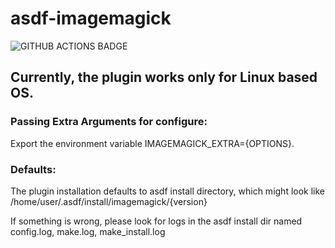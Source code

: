 # asdf-imagemagick
![GITHUB ACTIONS BADGE](https://github.com/mangalakader/asdf-imagemagick/workflows/Imagemagick%20Plugin%20Test/badge.svg)

## Currently, the plugin works only for Linux based OS.

### Passing Extra Arguments for configure:

Export the environment variable IMAGEMAGICK_EXTRA={OPTIONS}.

### Defaults:

The plugin installation defaults to asdf install directory, which might look like
/home/user/.asdf/install/imagemagick/{version}

If something is wrong, please look for logs in the asdf install dir named
config.log, make.log, make_install.log


